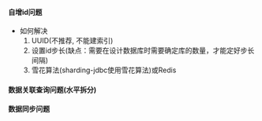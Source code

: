 #### 自增id问题
* 如何解决
  1. UUID(不推荐, 不能建索引)
  2. 设置id步长(缺点：需要在设计数据库时需要确定库的数量，才能定好步长间隔)
  3. 雪花算法(sharding-jdbc使用雪花算法)或Redis
    
#### 数据关联查询问题(水平拆分) 

#### 数据同步问题